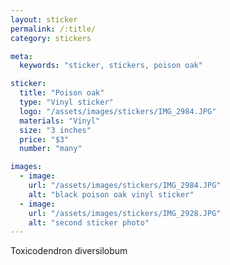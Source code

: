 ```yaml
---
layout: sticker
permalink: /:title/
category: stickers

meta:
  keywords: "sticker, stickers, poison oak"

sticker:
  title: "Poison oak"
  type: "Vinyl sticker"
  logo: "/assets/images/stickers/IMG_2984.JPG"
  materials: "Vinyl"
  size: "3 inches"
  price: "$3"
  number: "many"

images:
  - image:
    url: "/assets/images/stickers/IMG_2984.JPG"
    alt: "black poison oak vinyl sticker"
  - image:
    url: "/assets/images/stickers/IMG_2928.JPG"
    alt: "second sticker photo"
---
```

<p>Toxicodendron diversilobum</p>